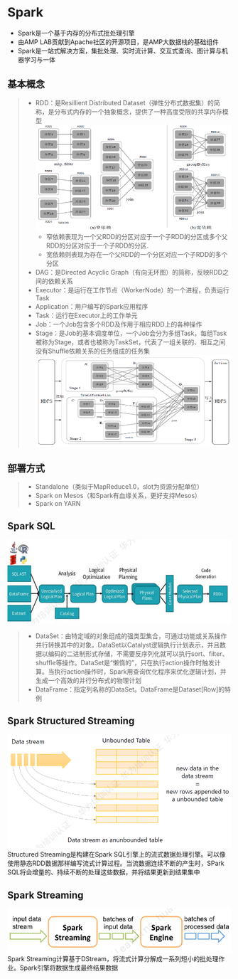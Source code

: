 # Spark
* Spark是一个基于内存的分布式批处理引擎
* 由AMP LAB贡献到Apache社区的开源项目，是AMP大数据栈的基础组件
* Spark是一站式解决方案，集批处理、实时流计算、交互式查询、图计算与机器学习与一体

## 基本概念
> * RDD：是Resillient Distributed Dataset（弹性分布式数据集）的简称，是分布式内存的一个抽象概念，提供了一种高度受限的共享内存模型
> ![avatar](rdd.jpg)
>     * 窄依赖表现为一个父RDD的分区对应于一个子RDD的分区或多个父RDD的分区对应于一个子RDD的分区.
>     * 宽依赖则表现为存在一个父RDD的一个分区对应一个子RDD的多个分区
> * DAG：是Directed Acyclic Graph（有向无环图）的简称，反映RDD之间的依赖关系
> * Executor：是运行在工作节点（WorkerNode）的一个进程，负责运行Task
> * Application：用户编写的Spark应用程序
> * Task：运行在Executor上的工作单元
> * Job：一个Job包含多个RDD及作用于相应RDD上的各种操作
> * Stage：是Job的基本调度单位，一个Job会分为多组Task，每组Task被称为Stage，或者也被称为TaskSet，代表了一组关联的、相互之间没有Shuffle依赖关系的任务组成的任务集
> ![avatar](stage.jpg)

## 部署方式
> * Standalone（类似于MapReduce1.0，slot为资源分配单位）
> * Spark on Mesos（和Spark有血缘关系，更好支持Mesos）
> * Spark on YARN

## Spark SQL
![avatar](SparkSql.jpg)
> * DataSet：由特定域的对象组成的强类型集合，可通过功能或关系操作并行转换其中的对象。DataSet以Catalyst逻辑执行计划表示，并且数据以编码的二进制形式存储，不需要反序列化就可以执行sort、filter、shuffle等操作。DataSet是“懒惰的”，只在执行action操作时触发计算。当执行action操作时，Spark用查询优化程序来优化逻辑计划，并生成一个高效的并行分布式的物理计划
> * DataFrame：指定列名称的DataSet。DataFrame是Dataset[Row]的特例

## Spark Structured Streaming
![avatar](SparkStructuredStreaming.jpg)
Structured Streaming是构建在Spark SQL引擎上的流式数据处理引擎。可以像使用静态RDD数据那样编写流式计算过程。当流数据连续不断的产生时，SPark SQL将会增量的、持续不断的处理这些数据，并将结果更新到结果集中

## Spark Streaming
![avatar](SparkStreaming.jpg)
Spark Streaming计算基于DStream，将流式计算分解成一系列短小的批处理作业。Spark引擎将数据生成最终结果数据